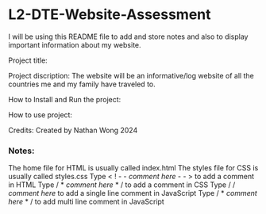 # L2-DTE-Website-Assessment

I will be using this README file to add and store notes and also to display important information about my website.

Project title: 

Project discription: The website will be an informative/log website of all the countries me and my family have traveled to.

How to Install and Run the project:

How to use project:

Credits: Created by Nathan Wong 2024

### Notes:

The home file for HTML is usually called index.html
The styles file for CSS is usually called styles.css
Type < ! - - *comment here* - - > to add a comment in HTML
Type / * *comment here* * / to add a comment in CSS
Type / / *comment here* to add a single line comment in JavaScript
Type / *
      *comment here*
     * /
to add multi line comment in JavaScript
